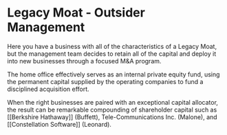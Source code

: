 # Legacy Moat - Outsider Management


Here you have a business with all of the characteristics of a Legacy Moat, but the management team decides to retain all of the capital and deploy it into new businesses through a focused M&A program. 

The home office effectively serves as an internal private equity fund, using the permanent capital supplied by the operating companies to fund a disciplined acquisition effort. 

When the right businesses are paired with an exceptional capital allocator, the result can be remarkable compounding of shareholder capital such as [[Berkshire Hathaway]] (Buffett), Tele-Communications Inc. (Malone), and [[Constellation Software]] (Leonard).